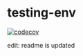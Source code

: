 # testing-env

[![codecov](https://codecov.io/gh/igorilic/testing-env/branch/master/graph/badge.svg)](https://codecov.io/gh/igorilic/testing-env)

edit: readme is updated
